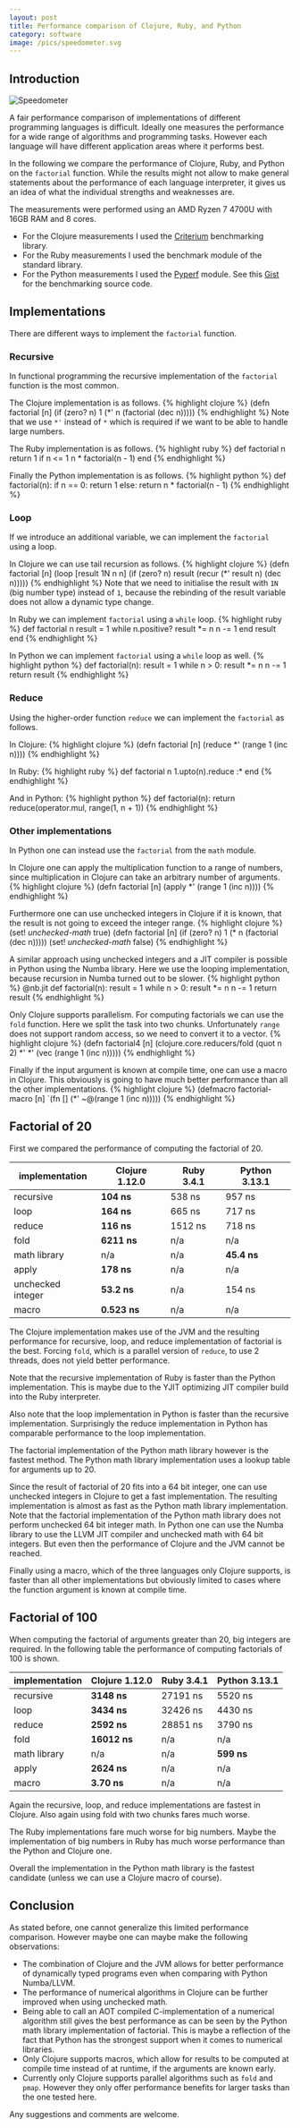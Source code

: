 ```yaml
---
layout: post
title: Performance comparison of Clojure, Ruby, and Python
category: software
image: /pics/speedometer.svg
---
```


## Introduction

![Speedometer](/pics/speedometer.svg)

A fair performance comparison of implementations of different programming languages is difficult.
Ideally one measures the performance for a wide range of algorithms and programming tasks.
However each language will have different application areas where it performs best.

In the following we compare the performance of Clojure, Ruby, and Python on the `factorial` function.
While the results might not allow to make general statements about the performance of each language interpreter, it gives us an idea of what the individual strengths and weaknesses are.

The measurements were performed using an AMD Ryzen 7 4700U with 16GB RAM and 8 cores.
* For the Clojure measurements I used the [Criterium][2] benchmarking library.
* For the Ruby measurements I used the benchmark module of the standard library.
* For the Python measurements I used the [Pyperf][3] module.
See this [Gist][1] for the benchmarking source code.

## Implementations

There are different ways to implement the `factorial` function.

### Recursive

In functional programming the recursive implementation of the `factorial` function is the most common.

The Clojure implementation is as follows.
{% highlight clojure %}
(defn factorial [n]
  (if (zero? n)
    1
    (*' n (factorial (dec n)))))
{% endhighlight %}
Note that we use `*'` instead of `*` which is required if we want to be able to handle large numbers.

The Ruby implementation is as follows.
{% highlight ruby %}
def factorial n
  return 1 if n <= 1
  n * factorial(n - 1)
end
{% endhighlight %}

Finally the Python implementation is as follows.
{% highlight python %}
def factorial(n):
    if n == 0:
        return 1
    else:
        return n * factorial(n - 1)
{% endhighlight %}

### Loop

If we introduce an additional variable, we can implement the `factorial` using a loop.

In Clojure we can use tail recursion as follows.
{% highlight clojure %}
(defn factorial [n]
  (loop [result 1N n n]
    (if (zero? n)
      result
      (recur (*' result n) (dec n)))))
{% endhighlight %}
Note that we need to initialise the result with `1N` (big number type) instead of `1`, because the rebinding of the result variable does not allow a dynamic type change.

In Ruby we can implement `factorial` using a `while` loop.
{% highlight ruby %}
def factorial n
  result = 1
  while n.positive?
    result *= n
    n -= 1
  end
  result
end
{% endhighlight %}

In Python we can implement `factorial` using a `while` loop as well.
{% highlight python %}
def factorial(n):
    result = 1
    while n > 0:
        result *= n
        n -= 1
    return result
{% endhighlight %}

### Reduce

Using the higher-order function `reduce` we can implement the `factorial` as follows.

In Clojure:
{% highlight clojure %}
(defn factorial [n] (reduce *' (range 1 (inc n))))
{% endhighlight %}

In Ruby:
{% highlight ruby %}
def factorial n
  1.upto(n).reduce :*
end
{% endhighlight %}

And in Python:
{% highlight python %}
def factorial(n):
    return reduce(operator.mul, range(1, n + 1))
{% endhighlight %}

### Other implementations

In Python one can instead use the `factorial` from the `math` module.

In Clojure one can apply the multiplication function to a range of numbers, since multiplication in Clojure can take an arbitrary number of arguments.
{% highlight clojure %}
(defn factorial [n] (apply *' (range 1 (inc n))))
{% endhighlight %}

Furthermore one can use unchecked integers in Clojure if it is known, that the result is not going to exceed the integer range.
{% highlight clojure %}
(set! *unchecked-math* true)
(defn factorial [n] (if (zero? n) 1 (* n (factorial (dec n)))))
(set! *unchecked-math* false)
{% endhighlight %}

A similar approach using unchecked integers and a JIT compiler is possible in Python using the Numba library.
Here we use the looping implementation, because recursion in Numba turned out to be slower.
{% highlight python %}
@nb.jit
def factorial(n):
    result = 1
    while n > 0:
        result *= n
        n -= 1
    return result
{% endhighlight %}

Only Clojure supports parallelism.
For computing factorials we can use the `fold` function.
Here we split the task into two chunks.
Unfortunately `range` does not support random access, so we need to convert it to a vector.
{% highlight clojure %}
(defn factorial4 [n] (clojure.core.reducers/fold (quot n 2) *' *' (vec (range 1 (inc n)))))
{% endhighlight %}

Finally if the input argument is known at compile time, one can use a macro in Clojure.
This obviously is going to have much better performance than all the other implementations.
{% highlight clojure %}
(defmacro factorial-macro [n]
  `(fn [] (*' ~@(range 1 (inc n)))))
{% endhighlight %}

## Factorial of 20

First we compared the performance of computing the factorial of 20.

| implementation    | Clojure 1.12.0 | Ruby 3.4.1 | Python 3.13.1 |
|-------------------|----------------|------------|---------------|
| recursive         |     **104 ns** |     538 ns |        957 ns |
| loop              |     **164 ns** |     665 ns |        717 ns |
| reduce            |     **116 ns** |    1512 ns |        718 ns |
| fold              |    **6211 ns** |        n/a |           n/a |
| math library      |            n/a |        n/a |   **45.4 ns** |
| apply             |     **178 ns** |        n/a |           n/a |
| unchecked integer |    **53.2 ns** |        n/a |        154 ns |
| macro             |   **0.523 ns** |        n/a |           n/a |

The Clojure implementation makes use of the JVM and the resulting performance for recursive, loop, and reduce implementation of factorial is the best.
Forcing `fold`, which is a parallel version of `reduce`, to use 2 threads, does not yield better performance.

Note that the recursive implementation of Ruby is faster than the Python implementation.
This is maybe due to the YJIT optimizing JIT compiler build into the Ruby interpreter.

Also note that the loop implementation in Python is faster than the recursive implementation.
Surprisingly the reduce implementation in Python has comparable performance to the loop implementation.

The factorial implementation of the Python math library however is the fastest method.
The Python math library implementation uses a lookup table for arguments up to 20.

Since the result of factorial of 20 fits into a 64 bit integer, one can use unchecked integers in Clojure to get a fast implementation.
The resulting implementation is almost as fast as the Python math library implementation.
Note that the factorial implementation of the Python math library does not perform unchecked 64 bit integer math.
In Python one can use the Numba library to use the LLVM JIT compiler and unchecked math with 64 bit integers.
But even then the performance of Clojure and the JVM cannot be reached.

Finally using a macro, which of the three languages only Clojure supports, is faster than all other implementations but obviously limited to cases where the function argument is known at compile time.

## Factorial of 100

When computing the factorial of arguments greater than 20, big integers are required.
In the following table the performance of computing factorials of 100 is shown.

| implementation | Clojure 1.12.0 | Ruby 3.4.1 | Python 3.13.1 |
|----------------|----------------|------------|---------------|
| recursive      |    **3148 ns** |   27191 ns |       5520 ns |
| loop           |    **3434 ns** |   32426 ns |       4430 ns |
| reduce         |    **2592 ns** |   28851 ns |       3790 ns |
| fold           |   **16012 ns** |        n/a |           n/a |
| math library   |            n/a |        n/a |    **599 ns** |
| apply          |    **2624 ns** |        n/a |           n/a |
| macro          |    **3.70 ns** |        n/a |           n/a |

Again the recursive, loop, and reduce implementations are fastest in Clojure.
Also again using fold with two chunks fares much worse.

The Ruby implementations fare much worse for big numbers.
Maybe the implementation of big numbers in Ruby has much worse performance than the Python and Clojure one.

Overall the implementation in the Python math library is the fastest candidate (unless we can use a Clojure macro of course).

## Conclusion

As stated before, one cannot generalize this limited performance comparison.
However maybe one can maybe make the following observations:
* The combination of Clojure and the JVM allows for better performance of dynamically typed programs even when comparing with Python Numba/LLVM.
* The performance of numerical algorithms in Clojure can be further improved when using unchecked math.
* Being able to call an AOT compiled C-implementation of a numerical algorithm still gives the best performance as can be seen by the Python math library implementation of factorial. This is maybe a reflection of the fact that Python has the strongest support when it comes to numerical libraries.
* Only Clojure supports macros, which allow for results to be computed at compile time instead of at runtime, if the arguments are known early.
* Currently only Clojure supports parallel algorithms such as `fold` and `pmap`. However they only offer performance benefits for larger tasks than the one tested here.

Any suggestions and comments are welcome.

[1]: https://gist.github.com/wedesoft/f72020437ce035a394c0e12c2208f8b3
[2]: https://cljdoc.org/d/criterium/criterium/
[3]: https://pyperf.readthedocs.io/
